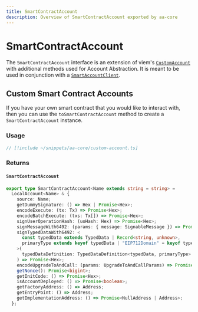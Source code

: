 ```yaml
---
title: SmartContractAccount
description: Overview of SmartContractAccount exported by aa-core
---
```


# SmartContractAccount

The `SmartContractAccount` interface is an extension of viem's [`CustomAccount`](https://viem.sh/docs/accounts/custom) with additional methods used for Account Abstraction. It is meant to be used in conjunction with a [`SmartAccountClient`](/packages/aa-core/smart-account-client/).

## Custom Smart Contract Accounts

If you have your own smart contract that you would like to interact with, then you can use the `toSmartContractAccount` method to create a `SmartContractAccount` instance.

### Usage

```ts [my-account.ts]
// [!include ~/snippets/aa-core/custom-account.ts]
```

### Returns

#### `SmartContractAccount`

```ts
export type SmartContractAccount<Name extends string = string> =
  LocalAccount<Name> & {
    source: Name;
    getDummySignature: () => Hex | Promise<Hex>;
    encodeExecute: (tx: Tx) => Promise<Hex>;
    encodeBatchExecute: (txs: Tx[]) => Promise<Hex>;
    signUserOperationHash: (uoHash: Hex) => Promise<Hex>;
    signMessageWith6492: (params: { message: SignableMessage }) => Promise<Hex>;
    signTypedDataWith6492: <
      const typedData extends TypedData | Record<string, unknown>,
      primaryType extends keyof typedData | "EIP712Domain" = keyof typedData
    >(
      typedDataDefinition: TypedDataDefinition<typedData, primaryType>
    ) => Promise<Hex>;
    encodeUpgradeToAndCall: (params: UpgradeToAndCallParams) => Promise<Hex>;
    getNonce(): Promise<bigint>;
    getInitCode: () => Promise<Hex>;
    isAccountDeployed: () => Promise<boolean>;
    getFactoryAddress: () => Address;
    getEntryPoint: () => Address;
    getImplementationAddress: () => Promise<NullAddress | Address>;
  };
```

